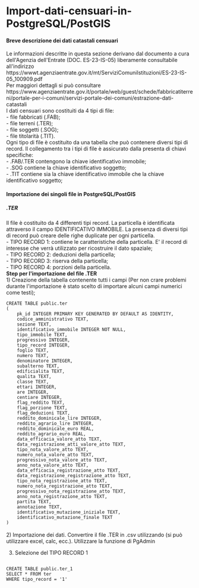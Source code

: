 # Import-dati-censuari-in-PostgreSQL/PostGIS

<h4>Breve descrizione dei dati catastali censuari</h4>
Le informazioni descritte in questa sezione derivano dal documento a cura dell'Agenzia dell'Entrate (DOC. ES-23-IS-05) liberamente consultabile all'indirizzo https://wwwt.agenziaentrate.gov.it/mt/ServiziComuniIstituzioni/ES-23-IS-05_100909.pdf<br>
Per maggiori dettagli si può consultare https://www.agenziaentrate.gov.it/portale/web/guest/schede/fabbricatiterreni/portale-per-i-comuni/servizi-portale-dei-comuni/estrazione-dati-catastali<br>
I dati censuari sono costituiti da 4 tipi di file:<br>
- file fabbricati (.FAB);<br>
- file terreni (.TER);<br>
- file soggetti (.SOG);<br>
- file titolarità (.TIT).<br>
Ogni tipo di file è costituito da una tabella che può contenere diversi tipi di record. Il collegamento tra i tipi di file è assicurato dalla presenta di chiavi specifiche:<br>
- .FAB/.TER contengono la chiave identificativo immobile;<br>
- .SOG contiene la chiave identificativo soggetto;<br>
- .TIT contiene sia la chiave identificativo immobile che la chiave identificativo soggetto;<br>
<h4> Importazione dei singoli file in PostgreSQL/PostGIS</h5>
<h5>.TER</h5>
Il file è costituito da 4 differenti tipi record. La particella è identificata attraverso il campo IDENTIFICATIVO IMMOBILE. La presenza di diversi tipi di record può creare delle righe duplicate per ogni particella.<br>
- TIPO RECORD 1: contiene le caratteristiche della particella. E' il record di interesse che verrà utilizzato per ricostruire il dato spaziale;<br>
- TIPO RECORD 2: deduzioni della particella;<br>
- TIPO RECORD 3: riserva della particella;<br>
- TIPO RECORD 4: porzioni della particella.<br>
<b>Step per l'importazione del file .TER</b><br>
1) Creazione della tabella contenente tutti i campi (Per non crare problemi durante l'importazione è stato scelto di importare alcuni campi numerici come testi);<br>
<code>
CREATE TABLE public.ter
(
    pk_id INTEGER PRIMARY KEY GENERATED BY DEFAULT AS IDENTITY,
	codice_amministrativo TEXT,
    sezione TEXT,
    identificativo_immobile INTEGER NOT NULL,
    tipo_immobile TEXT,
    progressivo INTEGER,
    tipo_record INTEGER,
    foglio TEXT,
    numero TEXT,
    denominatore INTEGER,
    subalterno TEXT,
    edificialita TEXT,
    qualita TEXT,
    classe TEXT,
    ettari INTEGER,
    are INTEGER,
    centiare INTEGER,
    flag_reddito TEXT,
    flag_porzione TEXT,
    flag_deduzioni TEXT,
	reddito_dominicale_lire INTEGER,
	reddito_agrario_lire INTEGER,
	reddito_dominicale_euro REAL,
	reddito_agrario_euro REAL,
	data_efficacia_valore_atto TEXT,
	data_registrazione_atti_valore_atto TEXT,
	tipo_nota_valore_atto TEXT,
	numero_nota_valore_atto TEXT,
	progressivo_nota_valore_atto TEXT,
	anno_nota_valore_atto TEXT,
	data_efficacia_registrazione_atto TEXT,
	data_registrazione_registrazione_atto TEXT,
	tipo_nota_registrazione_atto TEXT,
	numero_nota_registrazione_atto TEXT,
	progressivo_nota_registrazione_atto TEXT,
	anno_nota_registrazione_atto TEXT,
	partita TEXT,
	annotazione TEXT,
	identificativo_mutazione_iniziale TEXT,
	identificativo_mutazione_finale TEXT
)
</code><br>
2) Importazione dei dati. Convertire il file .TER in .csv utilizzando (si può utilizzare excel, calc, ecc.). Utilizzare la funzione di PgAdmin 


3) Selezione del TIPO RECORD 1<br>
<code>
CREATE TABLE public.ter_1
SELECT * FROM ter
WHERE tipo_record = '1'
</code><br>
